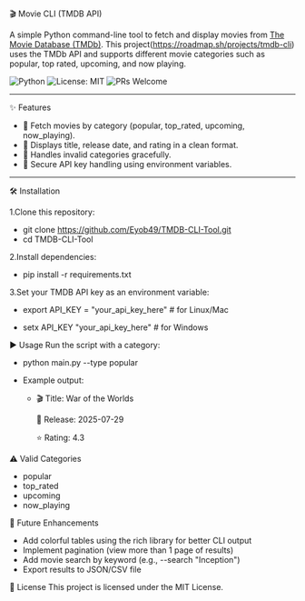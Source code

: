 🎬 Movie CLI (TMDB API)

A simple Python command-line tool to fetch and display movies from [The Movie Database (TMDb)](https://www.themoviedb.org/). This project(https://roadmap.sh/projects/tmdb-cli) uses the TMDb API and supports different movie categories such as popular, top rated, upcoming, and now playing.

![Python](https://img.shields.io/badge/Python-3.9-blue)
![License: MIT](https://img.shields.io/badge/License-MIT-green)
![PRs Welcome](https://img.shields.io/badge/PRs-welcome-brightgreen)

---

✨ Features
 - 🎥 Fetch movies by category (popular, top_rated, upcoming, now_playing).
 - 📆 Displays title, release date, and rating in a clean format.
- 🚫 Handles invalid categories gracefully.
- 🔐 Secure API key handling using environment variables.

---

🛠️ Installation

1.Clone this repository:
 - git clone https://github.com/Eyob49/TMDB-CLI-Tool.git
 - cd TMDB-CLI-Tool

2.Install dependencies:
- pip install -r requirements.txt

3.Set your TMDB API key as an environment variable:

- export API_KEY = "your_api_key_here" # for Linux/Mac

- setx API_KEY "your_api_key_here"   # for Windows

▶️ Usage 
Run the script with a category:

- python main.py --type popular

- Example output:

  -   🎬 Title: War of the Worlds

      📅 Release: 2025-07-29

      ⭐ Rating: 4.3

⚠️ Valid Categories
- popular
- top_rated
- upcoming
- now_playing

🚀 Future Enhancements
- Add colorful tables using the rich library for better CLI output
- Implement pagination (view more than 1 page of results)
- Add movie search by keyword (e.g., --search "Inception")
- Export results to JSON/CSV file

📜 License
   This project is licensed under the MIT License.



